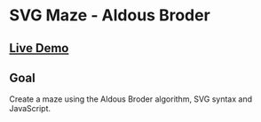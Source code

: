 # SVG Maze - Aldous Broder

## [Live Demo](https://codepen.io/borntofrappe/full/GRRNPgw)

## Goal

Create a maze using the Aldous Broder algorithm, SVG syntax and JavaScript.
